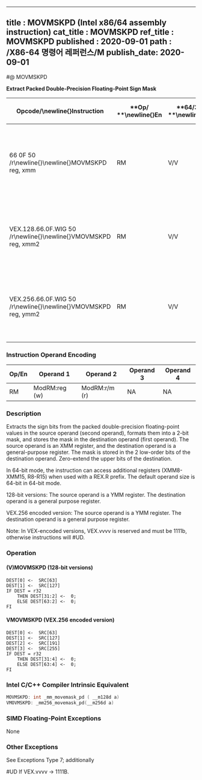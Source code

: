 ----------------------------
title : MOVMSKPD (Intel x86/64 assembly instruction)
cat_title : MOVMSKPD
ref_title : MOVMSKPD
published : 2020-09-01
path : /X86-64 명령어 레퍼런스/M
publish_date: 2020-09-01
----------------------------
#@ MOVMSKPD

**Extract Packed Double-Precision Floating-Point Sign Mask**

|**Opcode/**\newline{}**Instruction**|**Op/ **\newline{}**En**|**64/32-bit **\newline{}**Mode**|**CPUID **\newline{}**Feature **\newline{}**Flag**|**Description**|
|------------------------------------|------------------------|--------------------------------|--------------------------------------------------|---------------|
|66 0F 50 /r\newline{}\newline{}MOVMSKPD reg, xmm|RM|V/V|SSE2|Extract 2-bit sign mask from xmm and store in reg. The upper bits of r32 or r64 are filled with zeros.|
|VEX.128.66.0F.WIG 50 /r\newline{}\newline{}VMOVMSKPD reg, xmm2|RM|V/V|AVX|Extract 2-bit sign mask from xmm2 and store in reg. The upper bits of r32 or r64 are zeroed.|
|VEX.256.66.0F.WIG 50 /r\newline{}\newline{}VMOVMSKPD reg, ymm2|RM|V/V|AVX|Extract 4-bit sign mask from ymm2 and store in reg. The upper bits of r32 or r64 are zeroed.|
### Instruction Operand Encoding


|Op/En|Operand 1|Operand 2|Operand 3|Operand 4|
|-----|---------|---------|---------|---------|
|RM|ModRM:reg (w)|ModRM:r/m (r)|NA|NA|
### Description


Extracts the sign bits from the packed double-precision floating-point values in the source operand (second operand), formats them into a 2-bit mask, and stores the mask in the destination operand (first operand). The source operand is an XMM register, and the destination operand is a general-purpose register. The mask is stored in the 2 low-order bits of the destination operand. Zero-extend the upper bits of the destination.

In 64-bit mode, the instruction can access additional registers (XMM8-XMM15, R8-R15) when used with a REX.R prefix. The default operand size is 64-bit in 64-bit mode.

128-bit versions: The source operand is a YMM register. The destination operand is a general purpose register.

VEX.256 encoded version: The source operand is a YMM register. The destination operand is a general purpose register. 

Note: In VEX-encoded versions, VEX.vvvv is reserved and must be 1111b, otherwise instructions will #UD.


### Operation
#### (V)MOVMSKPD (128-bit versions)
```info-verb
DEST[0] <-  SRC[63]
DEST[1] <-  SRC[127]
IF DEST = r32
    THEN DEST[31:2] <-  0;
    ELSE DEST[63:2] <-  0;
FI
```
#### VMOVMSKPD (VEX.256 encoded version)
```info-verb
DEST[0] <-  SRC[63]
DEST[1] <-  SRC[127]
DEST[2] <-  SRC[191]
DEST[3] <-  SRC[255]
IF DEST = r32
    THEN DEST[31:4] <-  0;
    ELSE DEST[63:4] <-  0;
FI
```

### Intel C/C++ Compiler Intrinsic Equivalent

```cpp
MOVMSKPD: int _mm_movemask_pd ( __m128d a)
VMOVMSKPD: _mm256_movemask_pd(__m256d a)
```
### SIMD Floating-Point Exceptions


None

### Other Exceptions


See Exceptions Type 7; additionally

#UD  If VEX.vvvv ->  1111B.

